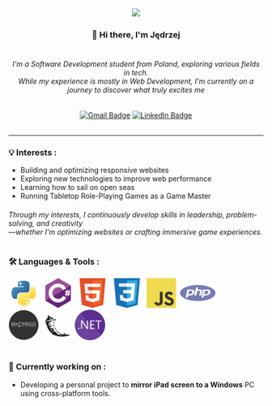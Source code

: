 <div id="header" align="center">
  <img src="https://i.giphy.com/media/v1.Y2lkPTc5MGI3NjExd291ZzNqODFqdGFlNWRydjcxbWV5cWxqa21pN3ByYWI3bXZyeWliMiZlcD12MV9pbnRlcm5hbF9naWZfYnlfaWQmY3Q9cw/fkZukR450RQ1qnGaq9/giphy.gif" width="100"/>  
  
  ### :wave: Hi there, I'm Jędrzej 
  
  #

  ###### I'm a Software Development student from Poland, exploring various fields in tech. <br />While my experience is mostly in Web Development, I'm currently on a journey to discover what truly excites me
  
  <div id="badges">
    <a href="mailto:jedrzej.kusnierz@gmail.com"><img src="https://img.shields.io/badge/Gmail-red?style=for-the-badge&logo=gmail&logoColor=white" alt="Gmail Badge"/></a>
    <a href="https://www.linkedin.com/in/jedrzej-kusnierz/"><img src="https://img.shields.io/badge/LinkedIn-blue?style=for-the-badge&logo=linkedin&logoColor=white" alt="LinkedIn Badge"/></a>
<!--     <a href="https://x.com/">
      <img src="https://img.shields.io/badge/Twitter-blue?style=for-the-badge&logo=X&logoColor=white" alt="Twitter Badge"/>
    </a> -->
  </div>
  <img src="https://komarev.com/ghpvc/?username=Hozene&style=flat-square&color=blue" alt=""/>
</div>

---

  ### :bulb: Interests :
  - Building and optimizing responsive websites
  - Exploring new technologies to improve web performance
  - Learning how to sail on open seas
  - Running Tabletop Role-Playing Games as a Game Master

  ###### Through my interests, I continuously develop skills in leadership, problem-solving, and creativity <br> —whether I'm optimizing websites or crafting immersive game experiences.

  #

  ### :hammer_and_wrench: Languages & Tools :

<div id="langs">
  <img src="https://github.com/devicons/devicon/blob/master/icons/python/python-original.svg" title="Python" **alt="Python" width="60" height="60"/>&nbsp;
  <img src="https://github.com/devicons/devicon/blob/master/icons/csharp/csharp-original.svg" title="CSharp" **alt="CSharp" width="60" height="60"/>&nbsp;
  <img src="https://github.com/devicons/devicon/blob/master/icons/html5/html5-original.svg" title="HTML5" alt="HTML" width="60" height="60"/>&nbsp;
  <img src="https://github.com/devicons/devicon/blob/master/icons/css3/css3-original.svg"  title="CSS3" alt="CSS3" width="60" height="60"/>&nbsp;
  <img src="https://github.com/devicons/devicon/blob/master/icons/javascript/javascript-original.svg" title="JavaScript" alt="JavaScript" width="60" height="60"/>&nbsp;
  <img src="https://raw.githubusercontent.com/devicons/devicon/aeeb4b47f2146c670959f7b7e886cbe3e6c1ddea/icons/php/php-plain.svg" title="PHP" **alt="PHP" width="70" height="60"/> 
  <br/>
  <img src="images/express.png" title="Express" alt="Express" width="60" height="60"/>&nbsp;
  <img src="images/flask.png" title="Flask" **alt="Flask" width="55" height="55"/>&nbsp;
  <img src="images/dot-net.png" title="Dot-Net" **alt="Dot-Net" width="60" height="60"/>
</div>

  #

  ### :seedling: Currently working on :
  - Developing a personal project to **mirror iPad screen to a Windows** PC using cross-platform tools.
